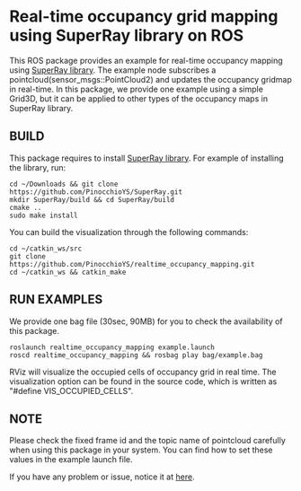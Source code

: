 Real-time occupancy grid mapping using SuperRay library on ROS
================================================================================

This ROS package provides an example for real-time occupancy mapping using [SuperRay library](https://github.com/PinocchioYS/SuperRay).
The example node subscribes a pointcloud(sensor_msgs::PointCloud2) and updates the occupancy gridmap in real-time.
In this package, we provide one example using a simple Grid3D, but it can be applied to other types of the occupancy maps in SuperRay library.

BUILD
-----
This package requires to install [SuperRay library](https://github.com/PinocchioYS/SuperRay).
For example of installing the library, run:

    cd ~/Downloads && git clone https://github.com/PinocchioYS/SuperRay.git
    mkdir SuperRay/build && cd SuperRay/build
    cmake ..
    sudo make install

You can build the visualization through the following commands:

    cd ~/catkin_ws/src
    git clone https://github.com/PinocchioYS/realtime_occupancy_mapping.git
    cd ~/catkin_ws && catkin_make
    
RUN EXAMPLES
------------
We provide one bag file (30sec, 90MB) for you to check the availability of this package.

    roslaunch realtime_occupancy_mapping example.launch
    roscd realtime_occupancy_mapping && rosbag play bag/example.bag

RViz will visualize the occupied cells of occupancy grid in real time.
The visualization option can be found in the source code, which is written as "#define VIS_OCCUPIED_CELLS".

NOTE
----
Please check the fixed frame id and the topic name of pointcloud carefully when using this package in your system.
You can find how to set these values in the example launch file.
  
If you have any problem or issue, notice it at [here](https://github.com/PinocchioYS/realtime_occupancy_mapping/issues).
